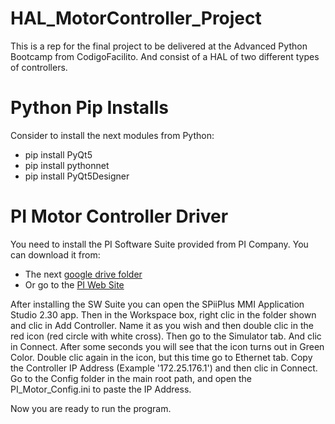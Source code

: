 # HAL_MotorController_Project
This is a rep for the final project to be delivered at the Advanced Python Bootcamp from CodigoFacilito. And consist of a HAL of two different types of controllers.

# Python Pip Installs
Consider to install the next modules from Python:
- pip install PyQt5
- pip install pythonnet
- pip install PyQt5Designer

# PI Motor Controller Driver
You need to install the PI Software Suite provided from PI Company. You can download it from:
- The next [google drive folder](https://drive.google.com/drive/folders/1RtPNm62ZJxk-qgdb-JEMKJjKYlB4zoFs?usp=sharing)
- Or go to the [PI Web Site](https://www.physikinstrumente.com/en/knowledge-center/downloads/product-documentation/A)

After installing the SW Suite you can open the SPiiPlus MMI Application Studio 2.30 app.
Then in the Workspace box, right clic in the folder shown and clic in Add Controller.
Name it as you wish and then double clic in the red icon (red circle with white cross).
Then go to the Simulator tab. And clic in Connect.
After some seconds you will see that the icon turns out in Green Color.
Double clic again in the icon, but this time go to Ethernet tab.
Copy the Controller IP Address (Example '172.25.176.1') and then clic in Connect.
Go to the Config folder in the main root path, and open the PI_Motor_Config.ini to paste the IP Address.

Now you are ready to run the program.
